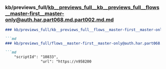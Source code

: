 ### kb/previews_full/kb__previews_full__kb__previews_full__flows__master-first__master-only@auth.har.part068.md.part002.md.md

```md
### kb/previews_full/kb__previews_full__flows__master-first__master-only@auth.har.part068.md.part002.md

```md
### kb/previews_full/flows__master-first__master-only@auth.har.part068.md (part 002)

```md
    "scriptId": "10833",
                "url": "https://n958200
```

```

```

```
